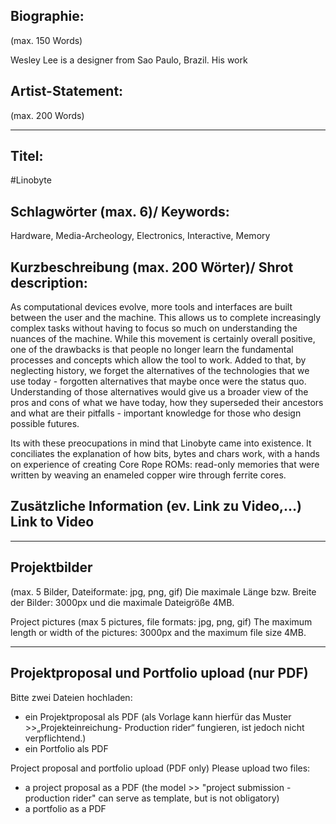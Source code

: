 ## Biographie:
(max. 150 Words)  

Wesley Lee is a designer from Sao Paulo, Brazil. His work

## Artist-Statement:
(max. 200 Words)  

---------------------------------------------------------------
## Titel:	
#Linobyte

## Schlagwörter (max. 6)/ Keywords:

Hardware, Media-Archeology, Electronics, Interactive, Memory

## Kurzbeschreibung (max. 200 Wörter)/ Shrot description:	

As computational devices evolve, more tools and interfaces are built between the user and the machine. This allows us to complete increasingly complex tasks without having to focus so much on understanding the nuances of the machine. While this movement is certainly overall positive, one of the drawbacks is that people no longer learn the fundamental processes and concepts which allow the tool to work. Added to that, by neglecting history, we forget the alternatives of the technologies that we use today - forgotten alternatives that maybe once were the status quo. Understanding of those alternatives would give us a broader view of the pros and cons of what we have today, how they superseded their ancestors and what are their pitfalls - important knowledge for those who design possible futures.

Its with these preocupations in mind that Linobyte came into existence. It conciliates the explanation of how bits, bytes and chars work, with a hands on experience of creating Core Rope ROMs: read-only memories that were written by weaving an enameled copper wire through ferrite cores.


## Zusätzliche Information (ev. Link zu Video,…) Link to Video


---------------------------------------------------------------


## Projektbilder

(max. 5 Bilder, Dateiformate: jpg, png, gif)
Die maximale Länge bzw. Breite der Bilder: 3000px und die maximale Dateigröße 4MB.

Project pictures (max 5 pictures, file formats: jpg, png, gif)
The maximum length or width of the pictures: 3000px and the maximum file size 4MB.


---------------------------------------------------------------

## Projektproposal und Portfolio upload (nur PDF)

Bitte zwei Dateien hochladen:
- ein Projektproposal als PDF (als Vorlage kann hierfür das Muster >>„Projekteinreichung- Production rider“ fungieren, ist jedoch nicht verpflichtend.)
- ein Portfolio als PDF



Project proposal and portfolio upload (PDF only)
Please upload two files:
- a project proposal as a PDF (the model >> "project submission - production rider" can serve as template, but is not obligatory)
- a portfolio as a PDF





